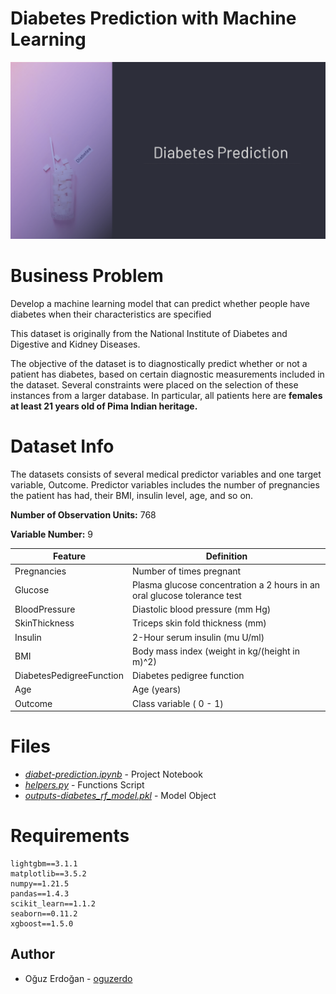 # Diabetes Prediction with Machine Learning
![banner](/images/diabetes.png)

# Business Problem

Develop a machine learning model that can predict whether people have diabetes when their characteristics are specified

This dataset is originally from the National Institute of Diabetes and Digestive and Kidney Diseases.

The objective of the dataset is to diagnostically predict whether or not a patient has diabetes, based on certain diagnostic measurements included in the dataset. Several constraints were placed on the selection of these instances from a larger database. In particular, all patients here are **females at least 21 years old of Pima Indian heritage.**

# Dataset Info

The datasets consists of several medical predictor variables and one target variable, Outcome. Predictor variables includes the number of pregnancies the patient has had, their BMI, insulin level, age, and so on.

**Number of Observation Units:** 768

**Variable Number:** 9

| Feature | Definition |
| --- | --- |
| Pregnancies | Number of times pregnant |
| Glucose | Plasma glucose concentration a 2 hours in an oral glucose tolerance test |
| BloodPressure | Diastolic blood pressure (mm Hg) |
| SkinThickness | Triceps skin fold thickness (mm) |
| Insulin | 2-Hour serum insulin (mu U/ml) |
| BMI | Body mass index (weight in kg/(height in m)^2) |
| DiabetesPedigreeFunction | Diabetes pedigree function |
| Age | Age (years) |
| Outcome | Class variable ( 0 - 1) |

# Files

- [*diabet-prediction.ipynb*](https://github.com/oguzerdo/diabetes-prediction/blob/main/diabet_prediction.ipynb) - Project Notebook
- [*helpers.py*](https://github.com/oguzerdo/diabetes-prediction/blob/main/helpers.py) - Functions Script
- [*outputs-diabetes_rf_model.pkl*](https://github.com/oguzerdo/diabetes-prediction/blob/main/outputs/diabetes_rf_model) - Model Object


# Requirements

```
lightgbm==3.1.1
matplotlib==3.5.2
numpy==1.21.5
pandas==1.4.3
scikit_learn==1.1.2
seaborn==0.11.2
xgboost==1.5.0
```

## Author

- Oğuz Erdoğan - [oguzerdo](www.oguzerdogan.com)

